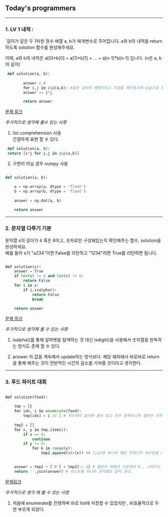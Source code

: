 
## Today's programmers 

---

### 1. LV 1 내적 :  
`길이가 같은 두 1차원 정수 배열 a, b가 매개변수로 주어집니다. a와 b의 내적을 return 하도록 solution 함수를 완성해주세요.

 이때, a와 b의 내적은 a[0]*b[0] + a[1]*b[1] + ... + a[n-1]*b[n-1] 입니다. (n은 a, b의 길이)`



```python
 def solution(a, b): 
        
        answer = 0
        for i,j in zip(a,b): #같은 길이의 배열이라고 지정을 해두었기에 zip으로 묶어 사용했다. 
        answer += i*j

        return answer

```
[문제 링크](https://school.programmers.co.kr/learn/courses/30/lessons/70128)


*추가적으로 생각해 볼수 있는 사항*


1. list comprehension 사용   
   간결하게 표현 할 수 있다. 
```python
 def solution(a, b): 
 return [i*j for i,j in zip(a,b)]
```

2. 구현이 아닐 경우 numpy 사용

``` python

def solution(a, b):

    a = np.array(a, dtype = 'float')
    b = np.array(b, dtype = 'float')
    
    answer = np.dot(a, b)
        
    return answer
```



---
### 2. 문자열 다루기 기본 

문자열 s의 길이가 4 혹은 6이고, 숫자로만 구성돼있는지 확인해주는 함수, solution을 완성하세요.  
예를 들어 s가 "a234"이면 False를 리턴하고 "1234"라면 True를 리턴하면 됩니다.  

``` python

def solution(s):
    answer = True
    if len(s) != 4 and len(s) != 6:
        return False
    for i in s:
        if i.isalpha():
            return False
            break

    return answer


```

[문제 링크](https://school.programmers.co.kr/learn/courses/30/lessons/12918)


*추가적으로 생각해 볼 수 있는 사항*

1. isalpha()를 통해 알파벳을 탐색하는 것 대신 isdigit()을 사용해서 숫자열을 판독하는 방식도 존재 할 수 있다. 

2. answer 의 값을 계속해서 update하는 방식보다. 해당 예외에서 바로바로 return을 통해 해주는 것이 전반적인 시간의 감소를 가져올 것이라고 생각한다. 



---
### 3. 푸드 파이트 대회 

``` python

def solution(food):
    
    tmp = {}
    for idx, i in enumerate(food):
        tmp[idx] = i // 2 # 짝수개의 음식만 쓸수 있고 좌우 중복이니까 절반만 가지고 와서 배치하자 
        
    tmp2 = [] 
    for x, y in tmp.items(): 
        if x == 0:
            continue
        if y != 0:
            for k in range(y):
                tmp2.append(str(x)) ## list에 하나씩 해당 인덱스의 개수만큼 ( 음식의 개수 ) append해서 만들어준다. 
                

    answer = tmp2 + ['0'] + tmp2[::-1] # 절반의 배열과 가운데의 0 , 나머지는 뒤집힌 기존 배열을 더한후 
    return ''.join(answer) # 리스트를 하나의 문자열로 합쳐 준다. 

```


[문제링크](https://school.programmers.co.kr/learn/courses/30/lessons/134240)

*추가적으로 생각 해 볼 수 있는 사항* 

1. 처음에 enumerate를 진행하며 바로 list에 저장할 수 있었지만 , 비효율적으로 두먼 부르게 되었다. 

